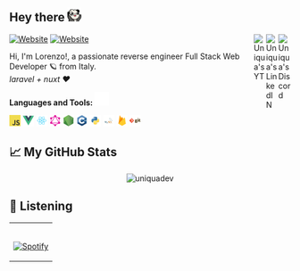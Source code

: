 ## Hey there <img src="https://raw.githubusercontent.com/UniquaDev/UniquaDev/main/hellopanda.gif" width="25px">
[![Website](https://img.shields.io/website?label=portfolio&style=for-the-badge&url=https://uniqua)](https://uniqua.xyz)
[![Website](https://img.shields.io/website?label=karmanhub&style=for-the-badge&url=https://karmanhub)](https://karmanhub.com)
<a href="https://discord.gg/HeA78DxBRU">
  <img align="right" alt="Uniqua's Discord" width="22px" src="https://raw.githubusercontent.com/peterthehan/peterthehan/master/assets/discord.svg" />
</a>
<a href="https://www.linkedin.com/in/lorenzo-cipolletti-15a110208/">
  <img align="right" alt="Uniqua's LinkedIN" width="22px" src="https://raw.githubusercontent.com/peterthehan/peterthehan/master/assets/linkedin.svg" />
</a>
<a href="https://www.youtube.com/channel/UClOroLB6ltO0zh7MK6TMk1g">
  <img align="right" alt="Uniqua's YT" width="22px" src="https://raw.githubusercontent.com/peterthehan/peterthehan/master/assets/youtube.svg" />
</a>

Hi, I'm Lorenzo!, a passionate reverse engineer Full Stack Web Developer 🪐 from Italy.<br>
*laravel + nuxt ❤️*

**Languages and Tools:**  <img src="https://raw.githubusercontent.com/UniquaDev/UniquaDev/main/pandahood.gif" width="25px">

<code><img height="20" src="https://raw.githubusercontent.com/github/explore/80688e429a7d4ef2fca1e82350fe8e3517d3494d/topics/javascript/javascript.png"></code>
<code><img height="20" src="https://raw.githubusercontent.com/github/explore/80688e429a7d4ef2fca1e82350fe8e3517d3494d/topics/vue/vue.png"></code>
<code><img height="20" src="https://raw.githubusercontent.com/github/explore/80688e429a7d4ef2fca1e82350fe8e3517d3494d/topics/react/react.png"></code>
<code><img height="20" src="https://raw.githubusercontent.com/github/explore/5c058a388828bb5fde0bcafd4bc867b5bb3f26f3/topics/graphql/graphql.png"></code>
<code><img height="20" src="https://raw.githubusercontent.com/github/explore/80688e429a7d4ef2fca1e82350fe8e3517d3494d/topics/nodejs/nodejs.png"></code>
<code><img height="20" src="https://raw.githubusercontent.com/github/explore/80688e429a7d4ef2fca1e82350fe8e3517d3494d/topics/cpp/cpp.png"></code>
<code><img height="20" src="https://raw.githubusercontent.com/github/explore/80688e429a7d4ef2fca1e82350fe8e3517d3494d/topics/python/python.png"></code>
<code><img height="20" src="https://raw.githubusercontent.com/github/explore/80688e429a7d4ef2fca1e82350fe8e3517d3494d/topics/mysql/mysql.png"></code>
<code><img height="20" src="https://raw.githubusercontent.com/github/explore/80688e429a7d4ef2fca1e82350fe8e3517d3494d/topics/firebase/firebase.png"></code>
<code><img height="20" src="https://raw.githubusercontent.com/github/explore/80688e429a7d4ef2fca1e82350fe8e3517d3494d/topics/git/git.png"></code>

## 📈 My GitHub Stats

<p align="center"> <img src="https://github-readme-stats.vercel.app/api?username=uniquadev&show_icons=true&theme=gotham" alt="uniquadev" /> </p>

## 🎵 Listening

<table align="center" width="100%">
  
  <tr>
  <td width="100%">
       
&nbsp; <br> [![Spotify](https://uniquadev.vercel.app/api/spotify)](https://open.spotify.com/user/ch5hldeabrvjawefcxvhdz0cu)

  </td>
</table>
